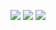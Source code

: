 ﻿[![](https://app.codacy.com/project/badge/Grade/a04c9654c3ae4e5090cc2a04d08dddc5)](https://app.codacy.com/gh/WebApiClient/WebApiClient/dashboard?utm_source=gh&utm_medium=referral&utm_content=&utm_campaign=Badge_grade)
[![](https://shields.io/github/license/WebApiClient/WebApiClient?color=%231890FF)](https://github.com/dotnetcore/WebApiClient?tab=MIT-1-ov-file#readme)
[![](https://img.shields.io/github/v/release/dotnetcore/WebApiClient)](https://github.com/dotnetcore/WebApiClient/releases)
